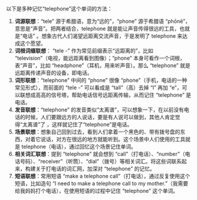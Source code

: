 以下是多种记忆“telephone”这个单词的方法：
1. **词源联想**：“tele” 源于希腊语，意为“远的”，“phone” 源于希腊语 “phōnē”，意思是“声音”。把两者结合，telephone 就是能让声音传得很远的工具，也就是“电话” 。想象古代人们渴望远距离交流声音，于是发明了 telephone 来达成这个愿望。 
2. **词根词缀联想**： “tele -” 作为常见前缀表示“远距离的”，比如 “television”（电视，能远距离看到图像）；“phone” 本身可看作一个词根，表“声音”，比如 “headphone”（耳机，用来听声音）。那么 “telephone” 就是远距离传递声音的设备，即电话。 
3. **词形联想**：“telephone” 中间的 “phone” 很像 “phone”（手机，电话的一种常见形式），而前面的 “tele -” 可以看成是 “tall”（高）去掉 “l” 再加 “e”，可以联想成高高的信号塔，帮助电话信号远距离传输，从而记住 “telephone” 是电话。 
4. **发音联想**：“telephone” 的发音类似“太离谱”，可以想象一下，在以前没有电话的时候，人们要跟远方的人说话，要是有人说可以做到，其他人肯定觉得“太离谱”了 ，这样就记住了“telephone”是电话。 
5. **场景联想**：想象自己回到过去，看到人们拿着一个黑色的、带有拨号盘的东西，对着它说话，对方在很远的地方就能听到。这个场景中人们使用的工具就是 telephone（电话），通过回忆这个场景记住单词。 
6. **相关词汇联想**：提到 “telephone” 就会想到 “call”（打电话）、“number”（电话号码）、“receiver”（听筒）、“dial”（拨号）等相关词汇。将这些词联系起来，构建关于打电话的词汇网，加深对 “telephone” 的记忆。 
7. **短语联想**：常用短语 “make a telephone call”（打电话），通过反复使用这个短语，比如造句 “I need to make a telephone call to my mother.”（我需要给我妈妈打个电话），在使用短语的过程中记住 “telephone” 这个单词。 
